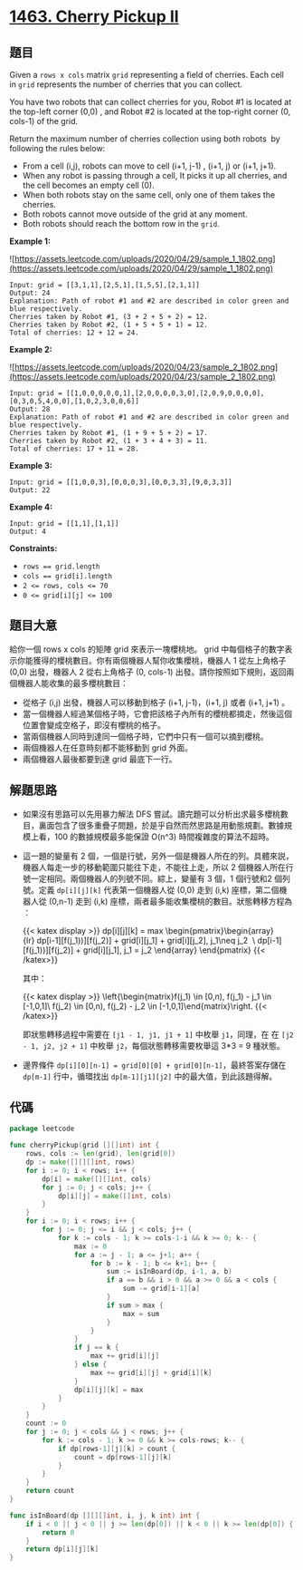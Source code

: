 # [1463. Cherry Pickup II](https://leetcode.com/problems/cherry-pickup-ii/)

## 題目

Given a `rows x cols` matrix `grid` representing a field of cherries. Each cell in `grid` represents the number of cherries that you can collect.

You have two robots that can collect cherries for you, Robot #1 is located at the top-left corner (0,0) , and Robot #2 is located at the top-right corner (0, cols-1) of the grid.

Return the maximum number of cherries collection using both robots  by following the rules below:

- From a cell (i,j), robots can move to cell (i+1, j-1) , (i+1, j) or (i+1, j+1).
- When any robot is passing through a cell, It picks it up all cherries, and the cell becomes an empty cell (0).
- When both robots stay on the same cell, only one of them takes the cherries.
- Both robots cannot move outside of the grid at any moment.
- Both robots should reach the bottom row in the `grid`.

**Example 1:**

![https://assets.leetcode.com/uploads/2020/04/29/sample_1_1802.png](https://assets.leetcode.com/uploads/2020/04/29/sample_1_1802.png)

```
Input: grid = [[3,1,1],[2,5,1],[1,5,5],[2,1,1]]
Output: 24
Explanation: Path of robot #1 and #2 are described in color green and blue respectively.
Cherries taken by Robot #1, (3 + 2 + 5 + 2) = 12.
Cherries taken by Robot #2, (1 + 5 + 5 + 1) = 12.
Total of cherries: 12 + 12 = 24.
```

**Example 2:**

![https://assets.leetcode.com/uploads/2020/04/23/sample_2_1802.png](https://assets.leetcode.com/uploads/2020/04/23/sample_2_1802.png)

```
Input: grid = [[1,0,0,0,0,0,1],[2,0,0,0,0,3,0],[2,0,9,0,0,0,0],[0,3,0,5,4,0,0],[1,0,2,3,0,0,6]]
Output: 28
Explanation: Path of robot #1 and #2 are described in color green and blue respectively.
Cherries taken by Robot #1, (1 + 9 + 5 + 2) = 17.
Cherries taken by Robot #2, (1 + 3 + 4 + 3) = 11.
Total of cherries: 17 + 11 = 28.
```

**Example 3:**

```
Input: grid = [[1,0,0,3],[0,0,0,3],[0,0,3,3],[9,0,3,3]]
Output: 22
```

**Example 4:**

```
Input: grid = [[1,1],[1,1]]
Output: 4
```

**Constraints:**

- `rows == grid.length`
- `cols == grid[i].length`
- `2 <= rows, cols <= 70`
- `0 <= grid[i][j] <= 100`

## 題目大意

給你一個 rows x cols 的矩陣 grid 來表示一塊櫻桃地。 grid 中每個格子的數字表示你能獲得的櫻桃數目。你有兩個機器人幫你收集櫻桃，機器人 1 從左上角格子 (0,0) 出發，機器人 2 從右上角格子 (0, cols-1) 出發。請你按照如下規則，返回兩個機器人能收集的最多櫻桃數目：

- 從格子 (i,j) 出發，機器人可以移動到格子 (i+1, j-1)，(i+1, j) 或者 (i+1, j+1) 。
- 當一個機器人經過某個格子時，它會把該格子內所有的櫻桃都摘走，然後這個位置會變成空格子，即沒有櫻桃的格子。
- 當兩個機器人同時到達同一個格子時，它們中只有一個可以摘到櫻桃。
- 兩個機器人在任意時刻都不能移動到 grid 外面。
- 兩個機器人最後都要到達 grid 最底下一行。

## 解題思路

- 如果沒有思路可以先用暴力解法 DFS 嘗試。讀完題可以分析出求最多櫻桃數目，裏面包含了很多重疊子問題，於是乎自然而然思路是用動態規劃。數據規模上看，100 的數據規模最多能保證 O(n^3) 時間複雜度的算法不超時。
- 這一題的變量有 2 個，一個是行號，另外一個是機器人所在的列。具體來説，機器人每走一步的移動範圍只能往下走，不能往上走，所以 2 個機器人所在行號一定相同。兩個機器人的列號不同。綜上，變量有 3 個，1 個行號和2 個列號。定義 `dp[i][j][k]` 代表第一個機器人從 (0,0) 走到 (i,k) 座標，第二個機器人從 (0,n-1) 走到 (i,k) 座標，兩者最多能收集櫻桃的數目。狀態轉移方程為  ：
	
	{{< katex display >}} 
    dp[i][j][k] = max \begin{pmatrix}\begin{array}{lr} dp[i-1][f(j_1))][f(j_2)] + grid[i][j_1] + grid[i][j_2], j_1\neq j_2  \\ dp[i-1][f(j_1))][f(j_2)] + grid[i][j_1], j_1 = j_2 \end{array} \end{pmatrix}
    {{< /katex>}} 

    其中：
	
	{{< katex display >}} 
    \left\{\begin{matrix}f(j_1) \in [0,n), f(j_1) - j_1 \in [-1,0,1]\\ f(j_2) \in [0,n), f(j_2) - j_2 \in [-1,0,1]\end{matrix}\right.
    {{< /katex>}}

    即狀態轉移過程中需要在 `[j1 - 1, j1, j1 + 1]` 中枚舉 `j1`，同理，在 在 `[j2 - 1, j2, j2 + 1]` 中枚舉 `j2`，每個狀態轉移需要枚舉這 3*3 = 9 種狀態。

- 邊界條件 `dp[i][0][n-1] = grid[0][0] + grid[0][n-1]`，最終答案存儲在 `dp[m-1]` 行中，循環找出 `dp[m-1][j1][j2]` 中的最大值，到此該題得解。

## 代碼

```go
package leetcode

func cherryPickup(grid [][]int) int {
	rows, cols := len(grid), len(grid[0])
	dp := make([][][]int, rows)
	for i := 0; i < rows; i++ {
		dp[i] = make([][]int, cols)
		for j := 0; j < cols; j++ {
			dp[i][j] = make([]int, cols)
		}
	}
	for i := 0; i < rows; i++ {
		for j := 0; j <= i && j < cols; j++ {
			for k := cols - 1; k >= cols-1-i && k >= 0; k-- {
				max := 0
				for a := j - 1; a <= j+1; a++ {
					for b := k - 1; b <= k+1; b++ {
						sum := isInBoard(dp, i-1, a, b)
						if a == b && i > 0 && a >= 0 && a < cols {
							sum -= grid[i-1][a]
						}
						if sum > max {
							max = sum
						}
					}
				}
				if j == k {
					max += grid[i][j]
				} else {
					max += grid[i][j] + grid[i][k]
				}
				dp[i][j][k] = max
			}
		}
	}
	count := 0
	for j := 0; j < cols && j < rows; j++ {
		for k := cols - 1; k >= 0 && k >= cols-rows; k-- {
			if dp[rows-1][j][k] > count {
				count = dp[rows-1][j][k]
			}
		}
	}
	return count
}

func isInBoard(dp [][][]int, i, j, k int) int {
	if i < 0 || j < 0 || j >= len(dp[0]) || k < 0 || k >= len(dp[0]) {
		return 0
	}
	return dp[i][j][k]
}
```